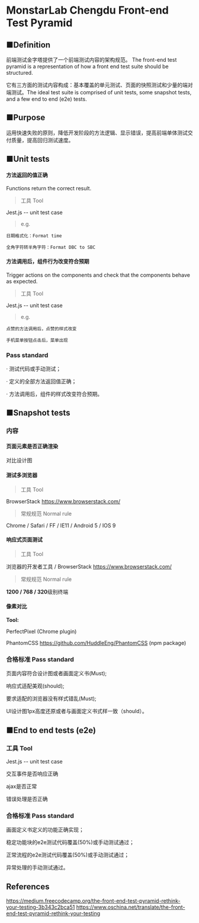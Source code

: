 # MonstarLab Chengdu Front-end Test Pyramid 

## ■Definition
前端测试金字塔提供了一个前端测试内容的架构规范。
The front-end test pyramid is a representation of how a front end test suite should be structured.

它有三方面的测试内容构成：基本覆盖的单元测试、页面的快照测试和少量的端对端测试。The ideal test suite is comprised of unit tests, some snapshot tests, and a few end to end (e2e) tests.


## ■Purpose
运用快速失败的原则，降低开发阶段的方法逻辑、显示错误，提高前端单体测试交付质量，提高回归测试速度。


## ■Unit tests

#### 方法返回的值正确
Functions return the correct result.

> 工具 Tool

Jest.js -- unit test case

> e.g. 

    日期格式化：Format time 
     
    全角字符转半角字符：Format DBC to SBC
      
#### 方法调用后，组件行为改变符合预期

Trigger actions on the components and check that the components behave as expected.

> 工具 Tool

Jest.js -- unit test case

> e.g. 

    点赞的方法调用后，点赞的样式改变
     
    手机菜单按钮点击后，菜单出现

### Pass standard

· 测试代码或手动测试；

· 定义的全部方法返回值正确；

· 方法调用后，组件的样式改变符合预期。



## ■Snapshot tests

### 内容

#### 页面元素是否正确渲染

对比设计图


#### 测试多浏览器

> 工具 Tool

BrowserStack https://www.browserstack.com/

> 常规规范 Normal rule

Chrome / Safari / FF / IE11 / Android 5 / IOS 9

#### 响应式页面测试

> 工具 Tool

浏览器的开发者工具 /
BrowserStack https://www.browserstack.com/

> 常规规范 Normal rule
 
****1200 / 768 / 320****级别终端

#### 像素对比

****Tool:**** 

PerfectPixel (Chrome plugin)    

PhantomCSS https://github.com/HuddleEng/PhantomCSS (npm package)


### 合格标准 Pass standard

页面内容符合设计图或者画面定义书(Must);

响应式适配美观(should);

要求适配的浏览器没有样式错乱(Must);

UI设计图1px高度还原或者与画面定义书式样一致（should）。


## ■End to end tests (e2e)

### 工具 Tool

Jest.js -- unit test case


交互事件是否响应正确


ajax是否正常

错误处理是否正确

### 合格标准 Pass standard

画面定义书定义的功能正确实现；

稳定功能块的e2e测试代码覆盖(50%)或手动测试通过；

正常流程的e2e测试代码覆盖(50%)或手动测试通过；

异常处理的手动测试通过。


## References

https://medium.freecodecamp.org/the-front-end-test-pyramid-rethink-your-testing-3b343c2bca51
https://www.oschina.net/translate/the-front-end-test-pyramid-rethink-your-testing
